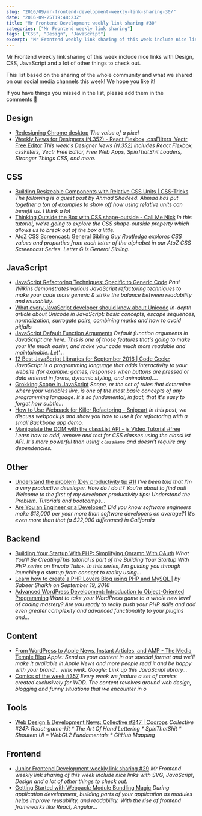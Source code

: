 ```yaml
---
slug: "2016/09/mr-frontend-development-weekly-link-sharing-30/"
date: "2016-09-25T19:48:23Z"
title: "Mr Frontend Development weekly link sharing #30"
categories: ["Mr Frontend weekly link sharing"]
tags: ["CSS", "Design", "JavaScript"]
excerpt: "Mr Frontend weekly link sharing of this week include nice links with Design, CSS, JavaScript and a ..."
---
```


Mr Frontend weekly link sharing of this week include nice links with Design, CSS, JavaScript and a lot of other things to check out.

This list based on the sharing of the whole community and what we shared on our social media channels this week! We hope you like it!

If you have things you missed in the list, please add them in the comments 🙂

## Design

* [Redesigning Chrome desktop](http://buff.ly/2dehuV4 "Redesigning Chrome desktop") _The value of a pixel_
* [Weekly News for Designers (N.352) - React Flexbox, cssFilters, Vectr Free Editor](http://buff.ly/2cZ503N "Weekly News for Designers (N.352) - React Flexbox, cssFilters, Vectr Free Editor") _This week's Designer News (N.352) includes React Flexbox, cssFilters, Vectr Free Editor, Free Web Apps, SpinThatShit Loaders, Stranger Things CSS, and more._

## CSS

* [Building Resizeable Components with Relative CSS Units | CSS-Tricks](http://buff.ly/2dm6qbL "Building Resizeable Components with Relative CSS Units | CSS-Tricks") _The following is a guest post by Ahmad Shadeed. Ahmad has put together a ton of examples to show off how using relative units can benefit us. I think a lot_
* [Thinking Outside the Box with CSS shape-outside - Call Me Nick](http://buff.ly/2cOghEG "Thinking Outside the Box with CSS shape-outside - Call Me Nick") _In this tutorial, we're going to explore the CSS shape-outside property which allows us to break out of the box a little._
* [AtoZ CSS Screencast: General Sibling](http://buff.ly/2cFPvCp "AtoZ CSS Screencast: General Sibling") _Guy Routledge explores CSS values and properties from each letter of the alphabet in our AtoZ CSS Screencast Series. Letter G is General Sibling._

## JavaScript

* [JavaScript Refactoring Techniques: Specific to Generic Code](http://buff.ly/2cJlYES "JavaScript Refactoring Techniques: Specific to Generic Code") _Paul Wilkins demonstrates various JavaScript refactoring techniques to make your code more generic & strike the balance between readability and reusability._
* [What every JavaScript developer should know about Unicode](http://buff.ly/2cogfkP "What every JavaScript developer should know about Unicode") _In-depth article about Unicode in JavaScript: basic concepts, escape sequences, normalization, surrogate pairs, combining marks and how to avoid pitfalls_
* [JavaScript Default Function Arguments](http://buff.ly/2cGEL3j "JavaScript Default Function Arguments") _Default function arguments in JavaScript are here. This is one of those features that’s going to make your life much easier, and make your code much more readable and maintainable. Let’…_
* [12 Best JavaScript Libraries for September 2016 | Code Geekz](http://buff.ly/2ddyAmH "12 Best JavaScript Libraries for September 2016 | Code Geekz") _JavaScript is a programming language that adds interactivity to your website (for example: games, responses when buttons are pressed or data entered in forms, dynamic styling, and animation).…_
* [Grokking Scope in JavaScript](http://buff.ly/2dawZ0W "Grokking Scope in JavaScript") _Scope, or the set of rules that determine where your variables live, is one of the most basic concepts of any programming language. It's so fundamental, in fact, that it's easy to forget how subtle..._
* [How to Use Webpack for Killer Refactoring - Snipcart](http://buff.ly/2d7VAmY "How to Use Webpack for Killer Refactoring - Snipcart") _In this post, we discuss webpack.js and show you how to use it for refactoring with a small Backbone app demo._
* [Manipulate the DOM with the classList API - js Video Tutorial #free](http://buff.ly/2cSEwEY "Manipulate the DOM with the classList API - js Video Tutorial #free") _Learn how to add, remove and test for CSS classes using the classList API. It's more powerful than using `className` and doesn't require any dependencies._

## Other

* [Understand the problem (Dev productivity tip #1)](http://buff.ly/2cNH3B3 "Understand the problem (Dev productivity tip #1)") _I’ve been told that I’m a very productive developer. How do I do it? You’re about to find out! Welcome to the first of my developer productivity tips: Understand the Problem. Tutorials and bootcamps…_
* [Are You an Engineer or a Developer?](http://buff.ly/2cNGwyZ "Are You an Engineer or a Developer?") _Did you know software engineers make $13,000 per year more than software developers on average?1 It’s even more than that (a $22,000 difference) in California_

## Backend

* [Building Your Startup With PHP: Simplifying Onramp With OAuth](http://buff.ly/2cN9gFN "Building Your Startup With PHP: Simplifying Onramp With OAuth") _What You'll Be CreatingThis tutorial is part of the Building Your Startup With PHP series on Envato Tuts+. In this series, I'm guiding you through launching a startup from concept to reality using..._
* [Learn how to create a PHP Lovers Blog using PHP and MySQL |](http://buff.ly/2cBXFs3 "Learn how to create a PHP Lovers Blog using PHP and MySQL |") _by Sabeer Shaikh on September 19, 2016_
* [Advanced WordPress Development: Introduction to Object-Oriented Programming](http://buff.ly/2ck2c2A "Advanced WordPress Development: Introduction to Object-Oriented Programming") _Want to take your WordPress game to a whole new level of coding mastery? Are you ready to really push your PHP skills and add even greater complexity and advanced functionality to your plugins and…_

## Content

* [From WordPress to Apple News, Instant Articles, and AMP - The Media Temple Blog](http://buff.ly/2cN21h7 "From WordPress to Apple News, Instant Articles, and AMP - The Media Temple Blog") _Apple: Send us your content in our special format and we'll make it available in Apple News and more people read it and be happy with your brand... wink wink. Google: Link up this JavaScript library…_
* [Comics of the week #357](http://buff.ly/2cF9Oxw "Comics of the week #357") _Every week we feature a set of comics created exclusively for WDD. The content revolves around web design, blogging and funny situations that we encounter in o_

## Tools

* [Web Design & Development News: Collective #247 | Codrops](http://buff.ly/2cQ9a0J "Web Design & Development News: Collective #247 | Codrops") _Collective #247: React-game-kit * The Art Of Hand Lettering * SpinThatShit * Shoutem UI * WebGL2 Fundamentals * GitHub Mapping_

## Frontend

* [Junior Frontend Development weekly link sharing #29](http://blog.mrfrontend.org/2016/09/junior-frontend-development-weekly-link-sharing-29/ "Junior Frontend Development weekly link sharing #29") _Mr Frontend weekly link sharing of this week include nice links with SVG, JavaScript, Design and a lot of other things to check out._
* [Getting Started with Webpack: Module Bundling Magic](http://buff.ly/2d2gI1P "Getting Started with Webpack: Module Bundling Magic") _During application development, building parts of your application as modules helps improve reusability, and readability. With the rise of frontend frameworks like React, Angular..._